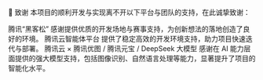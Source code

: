 🙏 致谢
本项目的顺利开发与实现离不开以下平台与团队的支持，在此诚挚致谢：

腾讯“黑客松”
感谢提供优质的开发场地与赛事支持，为创新想法的落地创造了良好的环境。
腾讯云智能体平台
提供了稳定高效的开发环境支持，助力项目快速迭代与部署。
腾讯云 × 腾讯优图 / 腾讯元宝 / DeepSeek 大模型
感谢在 AI 能力层面提供的强大模型支持，包括图像识别、自然语言处理等能力，显著提升了项目的智能化水平。
